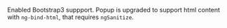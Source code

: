 Enabled Bootstrap3 suppport.
Popup is upgraded to support html content with `ng-bind-html`, that requires `ngSanitize`.
